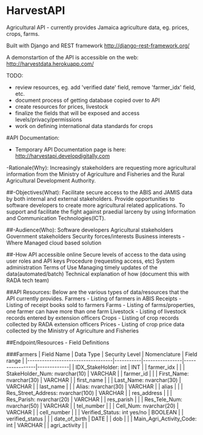 HarvestAPI
=======

Agricultural API - currently provides Jamaica agriculture data, eg. prices, crops, farms.

Built with Django and REST framework http://django-rest-framework.org/

A demonstartion of the API is accessible on the web: http://harvestdata.herokuapp.com/

TODO:
* review resources, eg. add 'verified date' field, remove 'farmer_idx' field, etc.
* document process of getting database copied over to API
* create resources for prices, livestock
* finalize the fields that will be exposed and access levels/privacy/permissions
* work on defining international data standards for crops

#API Documentation: 
- Temporary API Documentation page is here: http://harvestapi.developdigitally.com

-Rationale(Why): 
Increasingly stakeholders are requesting more agricultural information from the Ministry of Agriculture and Fisheries and the Rural Agricultural Development Authority.

##-Objectives(What): 
Facilitate secure access to the ABIS and JAMIS data by both internal and external stakeholders. 
Provide opportunities to software developers to create more agricultural related applications.
To support and facilitate the fight against praedial larceny by using Information and Communication Technologies(ICT). 

##-Audience(Who): 
Software developers
Agricultural stakeholders
Government stakeholders
Security forces/interests
Business interests
-Where
Managed cloud based solution

##-How
API accessible online
Secure levels of access to the data using user roles and API keys
Procedure (requesting access, etc) 
System administration
Terms of Use
Managing timely updates of the data(automated/batch)
Technical explanation of how (document this with RADA tech team)

##API Resources:
Below are the various types of data/resources that the API currently provides.
Farmers - Listing of farmers in ABIS
Receipts - Listing of receipt books sold to farmers
Farms - Listing of farms/properties, one farmer can have more than one farm
Livestock - Listing of livestock records entered by extension officers
Crops - Listing of crop records collected by RADA extension officers
Prices - Listing of crop price data collected by the Ministry of Agriculture and Fisheries



##Endpoint/Resources - Field Definitions

###Farmers
| Field Name                        | Data Type | Security Level | Nomenclature    | Field range |
|-----------------------------------|-----------|----------------|-----------------|-------------|
| IDX_StakeHolder: int              | INT       |                | farmer_idx      |             |
| StakeHolder_Num: nvarchar(10)     | VARCHAR   |                | farmer_id       |             |
| First_Name: nvarchar(30)          | VARCHAR   |                | first_name      |             |
| Last_Name: nvarchar(30)           | VARCHAR   |                | last_name       |             |
| Alias: nvarchar(30)               | VARCHAR   |                | alias           |             |
| Res_Street_Address: nvarchar(100) | VARCHAR   |                | res_address     |             |
| Res_Parish:  nvarchar(20)         | VARCHAR   |                | res_parish      |             |
| Res_Tele_Num: nvarchar(50)        | VARCHAR   |                | tel_number      |             |
| Cell_Num: nvarchar(20)            | VARCHAR   |                | cell_number     |             |
| Verified_Status: int yes/no       | BOOLEAN   |                | verified_status |             |
| date_of_birth                     | DATE      |                | dob             |             |
| Main_Agri_Activity_Code: int      | VARCHAR   |                | agri_activity   |             |


